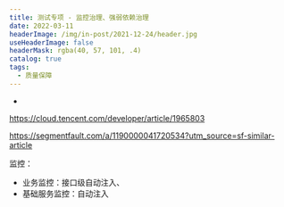 ```yaml
---
title: 测试专项 - 监控治理、强弱依赖治理
date: 2022-03-11
headerImage: /img/in-post/2021-12-24/header.jpg
useHeaderImage: false
headerMask: rgba(40, 57, 101, .4)
catalog: true
tags:
  - 质量保障
---
```


-

https://cloud.tencent.com/developer/article/1965803

https://segmentfault.com/a/1190000041720534?utm_source=sf-similar-article

监控：

- 业务监控：接口级自动注入、
- 基础服务监控：自动注入
